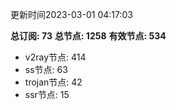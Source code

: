 更新时间2023-03-01 04:17:03

**总订阅: 73**
**总节点: 1258**
**有效节点: 534**
- v2ray节点: 414
- ss节点: 63
- trojan节点: 42
- ssr节点: 15

